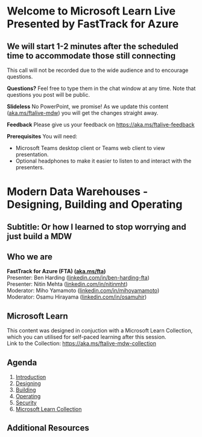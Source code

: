 # Welcome to Microsoft Learn Live </br> Presented by FastTrack for Azure <br/> 
## We will start 1-2 minutes after the scheduled time to accommodate those still connecting

This call will not be recorded due to the wide audience and to encourage questions.

**Questions?** Feel free to type them in the chat window at any time. Note that questions you post will be public.

**Slideless** No PowerPoint, we promise! As we update this content ([aka.ms/ftalive-mdw](aka.ms/ftalive-mdw)) you will get the changes straight away.

**Feedback** Please give us your feedback on https://aka.ms/ftalive-feedback

**Prerequisites**
You will need:
* Microsoft Teams desktop client or Teams web client to view presentation.
* Optional headphones to make it easier to listen to and interact with the presenters.

# Modern Data Warehouses - Designing, Building and Operating
## Subtitle: Or how I learned to stop worrying and just build a MDW
## Who we are
**FastTrack for Azure (FTA) ([aka.ms/fta](aka.ms/fta))** <br/>
Presenter: Ben Harding ([linkedin.com/in/ben-harding-fta](linkedin.com/in/ben-harding-fta)) <br/>
Presenter: Nitin Mehta ([linkedin.com/in/nitinmht](linkedin.com/in/nitinmht)) <br/>
Moderator: Miho Yamamoto ([linkedin.com/in/mihoyamamoto](linkedin.com/in/mihoyamamoto))<br/>
Moderator: Osamu Hirayama ([linkedin.com/in/osamuhir](linkedin.com/in/osamuhir))<br/>

## Microsoft Learn
This content was designed in conjuction with a Microsoft Learn Collection, which you can utilised for self-paced learning after this session. <br/>
Link to the Collection: https://aka.ms/ftalive-mdw-collection

## Agenda
1. [Introduction](./introduction.md)
1. [Designing](./designing.md)
1. [Building](./building.md)
1. [Operating](./operating.md)
1. [Security](./security.md)
1. [Microsoft Learn Collection](./microsoftlearn.md)

## Additional Resources